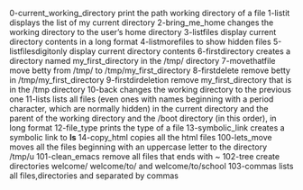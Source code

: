 0-current_working_directory print the path working directory of a file
1-listit displays the list of my current directory
2-bring_me_home changes the working directory to the user’s home directory
3-listfiles display current directory contents in a long format
4-listmorefiles to show hidden files
5-listfilesdigitonly display current directory contents
6-firstdirectory creates a directory named my_first_directory in the /tmp/ directory
7-movethatfile move betty from /tmp/ to /tmp/my_first_directory
8-firstdelete remove betty in /tmp/my_first_directory
9-firstdirdeletion remove my_first_directory that is in the /tmp directory
10-back changes the working directory to the previous one
11-lists lists all files (even ones with names beginning with a period character, which are normally hidden) in the current directory and the parent of the working directory and the /boot directory (in this order), in long format
12-file_type prints the type of a file
13-symbolic_link creates a symbolic link to __ls__
14-copy_html copies all the html files
100-lets_move moves all the files beginning with an uppercase letter to the directory /tmp/u
101-clean_emacs remove all files that ends with ~
102-tree create directories welcome/ welcome/to/ and welcome/to/school
103-commas lists all files,directories and separated by commas

